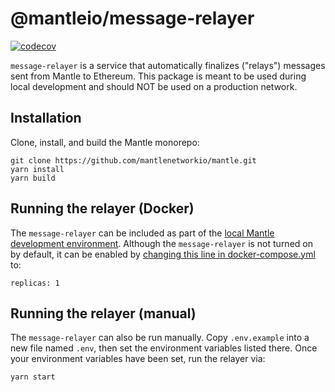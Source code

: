 # @mantleio/message-relayer

[![codecov](https://codecov.io/gh/mantlenetworkio/mantle/branch/develop/graph/badge.svg?token=0VTG7PG7YR&flag=message-relayer-tests)](https://codecov.io/gh/mantlenetworkio/mantle)

`message-relayer` is a service that automatically finalizes ("relays") messages sent from Mantle to Ethereum.
This package is meant to be used during local development and should NOT be used on a production network.

## Installation

Clone, install, and build the Mantle monorepo:

```
git clone https://github.com/mantlenetworkio/mantle.git
yarn install
yarn build
```

## Running the relayer (Docker)

The `message-relayer` can be included as part of the [local Mantle development environment](https://community.mantle.io/docs/developers/build/dev-node/).
Although the `message-relayer` is not turned on by default, it can be enabled by [changing this line in docker-compose.yml](https://github.com/mantlenetworkio/mantle/blob/51a527b8e3fe69940fb8c0f5e4aa2e0ae8ee294c/ops/docker-compose.yml#L129) to:

```
replicas: 1
```

## Running the relayer (manual)

The `message-relayer` can also be run manually.
Copy `.env.example` into a new file named `.env`, then set the environment variables listed there.
Once your environment variables have been set, run the relayer via:

```
yarn start
```
